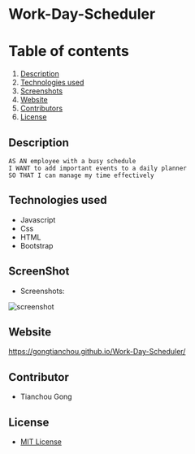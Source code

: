 # Work-Day-Scheduler

# Table of contents
1. [Description](#description)
2. [Technologies used](#technologies-used)
3. [Screenshots](#screenshot)
4. [Website](#website)
5. [Contributors](#contributor)
6. [License](#license)

## Description
```
AS AN employee with a busy schedule
I WANT to add important events to a daily planner
SO THAT I can manage my time effectively
```

## Technologies used
* Javascript
* Css
* HTML
* Bootstrap

## ScreenShot
* Screenshots:

![screenshot](./assets/image/screenshot.PNG)

## Website

https://gongtianchou.github.io/Work-Day-Scheduler/

## Contributor

* Tianchou Gong

## License
* [MIT License](https://choosealicense.com/licenses/mit/)